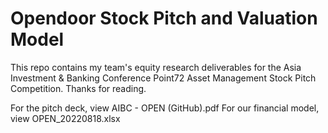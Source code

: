 # Opendoor Stock Pitch and Valuation Model

This repo contains my team's equity research deliverables for the Asia Investment & Banking Conference Point72 Asset Management Stock Pitch Competition. Thanks for reading.

For the pitch deck, view AIBC - OPEN (GitHub).pdf
For our financial model, view OPEN_20220818.xlsx
